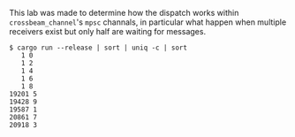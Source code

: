 This lab was made to determine how the dispatch works within `crossbeam_channel`'s `mpsc` channals, in particular what happen when multiple receivers exist but only half are waiting for messages.

```shell
$ cargo run --release | sort | uniq -c | sort
   1 0
   1 2
   1 4
   1 6
   1 8
19201 5
19428 9
19587 1
20861 7
20918 3
```